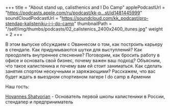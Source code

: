 +++
title = "About stand up, calisthenics and I Do Camp"
applePodcastUrl = "https://podcasts.apple.com/ru/podcast/kk-p…st/id1481445999"
soundCloudPodcastUrl = "https://soundcloud.com/kk_podcast/pro-stendap-kalisteniku-i-i-do-camp"
thumbnailPath = "/self/img/thumbs/podcasts/02_calistenics_2400x2400_itunes.jpg"
weight = 2
+++


В этом выпуске обсуждаем с Ованнесом о том, как построить карьеру в стендапе. Как придумываются шутки для выступлений? Как преодолеть внутреннее стеснение?
Поговорим, как бросить работу в офисе и основать свой бизнес, почему важен ваш подход?
Объясним, что такое калистеника и почему вам ей стоит заниматься.
Как сделать занятия спортом нескучными и заряжающими?
Расскажем, что вас будет ждать в выездном спортивном лагере I do camp в Армении

Наш гость:

[Hovannes Shatvorian](https://www.linkedin.com/in/hovhannes-shatvoryan-5139995b/) -
Основатель первой школы калистеники в России, стендапер и предприниматель
